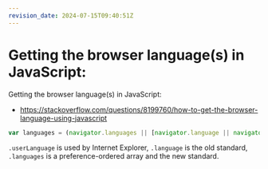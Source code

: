 ```yaml
---
revision_date: 2024-07-15T09:40:51Z
---
```

# Getting the browser language(s) in JavaScript:
Getting the browser language(s) in JavaScript:
* https://stackoverflow.com/questions/8199760/how-to-get-the-browser-language-using-javascript
```js
var languages = (navigator.languages || [navigator.language || navigator.userLanguage]);
```
`.userLanguage` is used by Internet Explorer, `.language` is the old standard, `.languages` is a preference-ordered array and the new standard.